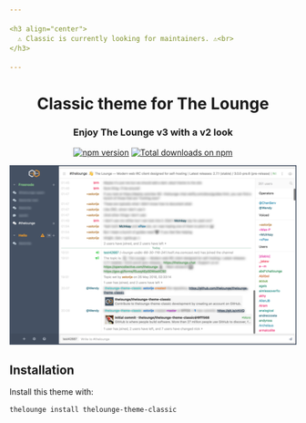 ```yaml
---

<h3 align="center">
  ⚠️ Classic is currently looking for maintainers. ⚠️<br>
</h3>

---
```


<h1 align="center">
	Classic theme for The Lounge
</h1>

<h3 align="center">
  Enjoy The Lounge v3 with a v2 look
</h3>

<p align="center">
	<a href="https://yarn.pm/thelounge-theme-classic"><img
		alt="npm version"
		src="https://img.shields.io/npm/v/thelounge-theme-classic.svg?style=flat-square"></a>
	<a href="https://npm-stat.com/charts.html?package=thelounge-theme-classic&from=2016-02-12"><img
		alt="Total downloads on npm"
		src="https://img.shields.io/npm/dt/thelounge-theme-classic.svg?colorB=007dc7&style=flat-square"></a>
</p>

<p align="center">
	<img src="screenshot.png" alt="Screenshot of the Classic theme for The Lounge" width="550">
</p>

## Installation

Install this theme with:

```sh
thelounge install thelounge-theme-classic
```
